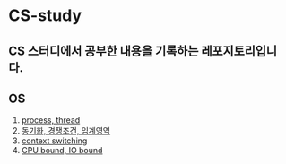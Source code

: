 # CS-study
## CS 스터디에서 공부한 내용을 기록하는 레포지토리입니다. 

## OS
1. [process, thread](https://github.com/surimjeon/CS-study/blob/master/week1/process%2C%20thread.md)
2. [동기화, 경쟁조건, 임계영역](https://github.com/surimjeon/CS-study/blob/master/week1/%EB%8F%99%EA%B8%B0%ED%99%94%2C%20%EA%B2%BD%EC%9F%81%EC%A1%B0%EA%B1%B4%2C%20%EC%9E%84%EA%B3%84%EC%98%81%EC%97%AD.md)
3. [context switching](https://github.com/surimjeon/CS-study/blob/master/week1/context%20switching.md)
4. [CPU bound, IO bound](https://github.com/surimjeon/CS-study/blob/master/week1/CPU%20bound%2C%20IO%20bound.md)

